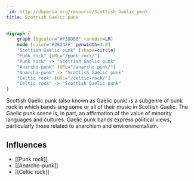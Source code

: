 ```yaml
---
_id: http://dbpedia.org/resource/Scottish_Gaelic_punk
title: Scottish Gaelic punk
---
```


```dot
digraph {
	graph [bgcolor="#F3DDB8" rankdir=LR]
	node [color="#26242F" penwidth=3.0]
	"Scottish Gaelic punk" [shape=circle]
	"Punk rock" [URL="/punk-rock/"]
	"Punk rock" -> "Scottish Gaelic punk"
	"Anarcho-punk" [URL="/anarcho-punk/"]
	"Anarcho-punk" -> "Scottish Gaelic punk"
	"Celtic rock" [URL="/celtic-rock/"]
	"Celtic rock" -> "Scottish Gaelic punk"
}
```

Scottish Gaelic punk (also known as Gaelic punk) is a subgenre of punk rock in which bands sing some or all of their music in Scottish Gaelic. The Gaelic punk scene is, in part, an affirmation of the value of minority languages and cultures. Gaelic punk bands express political views, particularly those related to anarchism and environmentalism.

## Influences
- [[Punk rock]]
- [[Anarcho-punk]]
- [[Celtic rock]]
